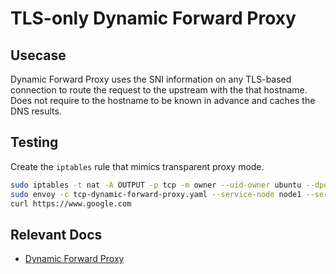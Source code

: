 # TLS-only Dynamic Forward Proxy

## Usecase
Dynamic Forward Proxy uses the SNI information on any TLS-based connection to route the request to the upstream with the that hostname. Does not require to the hostname to be known in advance and caches the DNS results.

## Testing
Create the `iptables` rule that mimics transparent proxy mode.

```bash
sudo iptables -t nat -A OUTPUT -p tcp -m owner --uid-owner ubuntu --dport 443 -j REDIRECT --to-port 10000 #assumes ubuntu user
sudo envoy -c tcp-dynamic-forward-proxy.yaml --service-node node1 --service-cluster c1 -l trace&
curl https://www.google.com
```

## Relevant Docs
* [Dynamic Forward Proxy](https://www.envoyproxy.io/docs/envoy/latest/configuration/http/http_filters/dynamic_forward_proxy_filter#config-http-filters-dynamic-forward-proxy)

